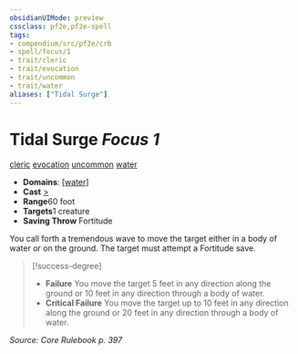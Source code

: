 ```yaml
---
obsidianUIMode: preview
cssclass: pf2e,pf2e-spell
tags:
- compendium/src/pf2e/crb
- spell/focus/1
- trait/cleric
- trait/evocation
- trait/uncommon
- trait/water
aliases: ["Tidal Surge"]
---
```

# Tidal Surge *Focus 1*   
[cleric](/rules/traits/cleric.md)  [evocation](/rules/traits/evocation.md)  [uncommon](/rules/traits/uncommon.md)  [water](/rules/traits/water.md)  

- **Domains**: [[water](/compendium/setting/domains.md#Water)]
- **Cast** [>](/rules/core-rulebook/chapter-9-playing-the-game.md#Actions "Single Action") 
- **Range**60 foot
- **Targets**1 creature
- **Saving Throw** Fortitude

You call forth a tremendous wave to move the target either in a body of water or on the ground. The target must attempt a Fortitude save.

> [!success-degree] 
> - **Failure** You move the target 5 feet in any direction along the ground or 10 feet in any direction through a body of water.
> - **Critical Failure** You move the target up to 10 feet in any direction along the ground or 20 feet in any direction through a body of water.

*Source: Core Rulebook p. 397*